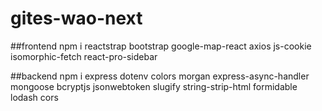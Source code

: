 # gites-wao-next

##frontend
npm i reactstrap bootstrap google-map-react axios js-cookie isomorphic-fetch react-pro-sidebar

##backend
npm i express dotenv colors morgan express-async-handler mongoose bcryptjs jsonwebtoken slugify string-strip-html formidable lodash cors
